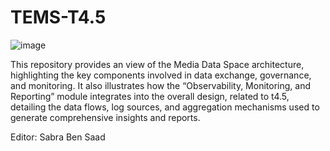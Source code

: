 # TEMS-T4.5

![image](https://github.com/user-attachments/assets/5cd90f76-6830-4020-9b5a-94fbb612c568)


This repository provides an view of the Media Data Space architecture, highlighting the key components involved in data exchange, governance, and monitoring. It also illustrates how the “Observability, Monitoring, and Reporting” module integrates into the overall design, related to t4.5, detailing the data flows, log sources, and aggregation mechanisms used to generate comprehensive insights and reports. 

Editor: Sabra Ben Saad
